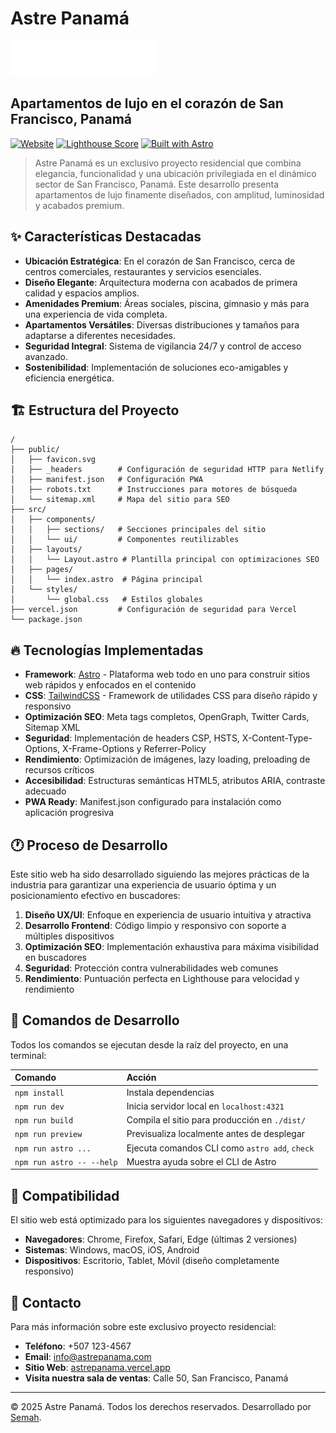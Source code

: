 # Astre Panamá

![Astre Panamá Logo](./public/icons/svg/logoastre.svg)

## Apartamentos de lujo en el corazón de San Francisco, Panamá

[![Website](https://img.shields.io/badge/Website-Online-success?style=for-the-badge&logo=vercel)](https://astrepanama.com/)
[![Lighthouse Score](https://img.shields.io/badge/Lighthouse-100%25-success?style=for-the-badge&logo=lighthouse)](https://pagespeed.web.dev/)
[![Built with Astro](https://img.shields.io/badge/Built%20with-Astro-purple?style=for-the-badge&logo=astro)](https://astro.build/)

> Astre Panamá es un exclusivo proyecto residencial que combina elegancia, funcionalidad y una ubicación privilegiada en el dinámico sector de San Francisco, Panamá. Este desarrollo presenta apartamentos de lujo finamente diseñados, con amplitud, luminosidad y acabados premium.
## ✨ Características Destacadas

- **Ubicación Estratégica**: En el corazón de San Francisco, cerca de centros comerciales, restaurantes y servicios esenciales.
- **Diseño Elegante**: Arquitectura moderna con acabados de primera calidad y espacios amplios.
- **Amenidades Premium**: Áreas sociales, piscina, gimnasio y más para una experiencia de vida completa.
- **Apartamentos Versátiles**: Diversas distribuciones y tamaños para adaptarse a diferentes necesidades.
- **Seguridad Integral**: Sistema de vigilancia 24/7 y control de acceso avanzado.
- **Sostenibilidad**: Implementación de soluciones eco-amigables y eficiencia energética.

## 🏗️ Estructura del Proyecto

```text
/
├── public/
│   ├── favicon.svg
│   ├── _headers        # Configuración de seguridad HTTP para Netlify
│   ├── manifest.json   # Configuración PWA
│   ├── robots.txt      # Instrucciones para motores de búsqueda
│   └── sitemap.xml     # Mapa del sitio para SEO
├── src/
│   ├── components/
│   │   ├── sections/   # Secciones principales del sitio
│   │   └── ui/         # Componentes reutilizables
│   ├── layouts/
│   │   └── Layout.astro # Plantilla principal con optimizaciones SEO
│   ├── pages/
│   │   └── index.astro  # Página principal
│   └── styles/
│       └── global.css   # Estilos globales
├── vercel.json         # Configuración de seguridad para Vercel
└── package.json
```

## 🔥 Tecnologías Implementadas

- **Framework**: [Astro](https://astro.build/) - Plataforma web todo en uno para construir sitios web rápidos y enfocados en el contenido
- **CSS**: [TailwindCSS](https://tailwindcss.com/) - Framework de utilidades CSS para diseño rápido y responsivo
- **Optimización SEO**: Meta tags completos, OpenGraph, Twitter Cards, Sitemap XML
- **Seguridad**: Implementación de headers CSP, HSTS, X-Content-Type-Options, X-Frame-Options y Referrer-Policy
- **Rendimiento**: Optimización de imágenes, lazy loading, preloading de recursos críticos
- **Accesibilidad**: Estructuras semánticas HTML5, atributos ARIA, contraste adecuado
- **PWA Ready**: Manifest.json configurado para instalación como aplicación progresiva

## 🕐 Proceso de Desarrollo

Este sitio web ha sido desarrollado siguiendo las mejores prácticas de la industria para garantizar una experiencia de usuario óptima y un posicionamiento efectivo en buscadores:

1. **Diseño UX/UI**: Enfoque en experiencia de usuario intuitiva y atractiva
2. **Desarrollo Frontend**: Código limpio y responsivo con soporte a múltiples dispositivos
3. **Optimización SEO**: Implementación exhaustiva para máxima visibilidad en buscadores
4. **Seguridad**: Protección contra vulnerabilidades web comunes
5. **Rendimiento**: Puntuación perfecta en Lighthouse para velocidad y rendimiento

## 🧲 Comandos de Desarrollo

Todos los comandos se ejecutan desde la raíz del proyecto, en una terminal:

| Comando                   | Acción                                          |
| :------------------------ | :----------------------------------------------- |
| `npm install`             | Instala dependencias                            |
| `npm run dev`             | Inicia servidor local en `localhost:4321`       |
| `npm run build`           | Compila el sitio para producción en `./dist/`  |
| `npm run preview`         | Previsualiza localmente antes de desplegar     |
| `npm run astro ...`       | Ejecuta comandos CLI como `astro add`, `check`  |
| `npm run astro -- --help` | Muestra ayuda sobre el CLI de Astro            |

## 📱 Compatibilidad

El sitio web está optimizado para los siguientes navegadores y dispositivos:

- **Navegadores**: Chrome, Firefox, Safari, Edge (últimas 2 versiones)
- **Sistemas**: Windows, macOS, iOS, Android
- **Dispositivos**: Escritorio, Tablet, Móvil (diseño completamente responsivo)

## 📡 Contacto

Para más información sobre este exclusivo proyecto residencial:

- **Teléfono**: +507 123-4567
- **Email**: info@astrepanama.com
- **Sitio Web**: [astrepanama.vercel.app](https://astrepanama.vercel.app/)
- **Visita nuestra sala de ventas**: Calle 50, San Francisco, Panamá

---

&copy; 2025 Astre Panamá. Todos los derechos reservados. Desarrollado por [Semah](https://semah.com/).
